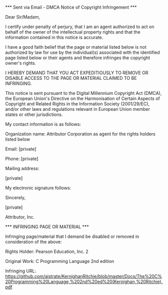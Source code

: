 *** Sent via Email - DMCA Notice of Copyright Infringement ***

Dear Sir/Madam,

I certify under penalty of perjury, that I am an agent authorized to act on behalf of the owner of the intellectual property rights and that the information contained in this notice is accurate.

I have a good faith belief that the page or material listed below is not authorized by law for use by the individual(s) associated with the identified page listed below or their agents and therefore infringes the copyright owner's rights.

I HEREBY DEMAND THAT YOU ACT EXPEDITIOUSLY TO REMOVE OR DISABLE ACCESS TO THE PAGE OR MATERIAL CLAIMED TO BE INFRINGING.

This notice is sent pursuant to the Digital Millennium Copyright Act (DMCA), the European Union's Directive on the Harmonisation of Certain Aspects of Copyright and Related Rights in the Information Society (2001/29/EC), and/or other laws and regulations relevant in European Union member states or other jurisdictions.

My contact information is as follows:

Organization name: Attributor Corporation as agent for the rights holders listed below

Email: [private]

Phone: [private]

Mailing address:

[private]

My electronic signature follows:

Sincerely,

[private]

Attributor, Inc.

*** INFRINGING PAGE OR MATERIAL ***

Infringing page/material that I demand be disabled or removed in consideration of the above:

Rights Holder: Pearson Education, Inc. 2

Original Work: C Programming Language 2nd edition

Infringing URL: https://github.com/aistrate/KernighanRitchie/blob/master/Docs/The%20C%20Programming%20Language,%202nd%20ed%20(Kernighan,%20Ritchie).pdf
